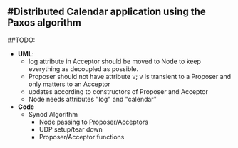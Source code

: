 #Distributed Calendar application using the Paxos algorithm
---
##TODO:
* **UML**:
    * log attribute in Acceptor should be moved to Node to keep everything as decoupled as possible.
    * Proposer should not have attribute v; v is transient to a Proposer and only matters to an Acceptor
    * updates according to constructors of Proposer and Acceptor
    * Node needs attributes "log" and "calendar"
* **Code**
    * Synod Algorithm
        * Node passing to Proposer/Acceptors
        * UDP setup/tear down
        * Proposer/Acceptor functions